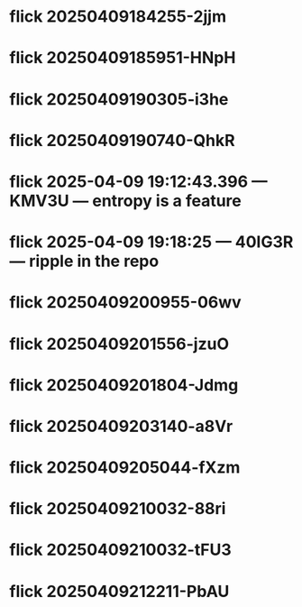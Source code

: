 # flick 20250409184255-2jjm
# flick 20250409185951-HNpH
# flick 20250409190305-i3he
# flick 20250409190740-QhkR
# flick 2025-04-09 19:12:43.396 — KMV3U — entropy is a feature
# flick 2025-04-09 19:18:25 — 40IG3R — ripple in the repo
# flick 20250409200955-06wv
# flick 20250409201556-jzuO
# flick 20250409201804-Jdmg
# flick 20250409203140-a8Vr
# flick 20250409205044-fXzm
# flick 20250409210032-88ri
# flick 20250409210032-tFU3
# flick 20250409212211-PbAU
